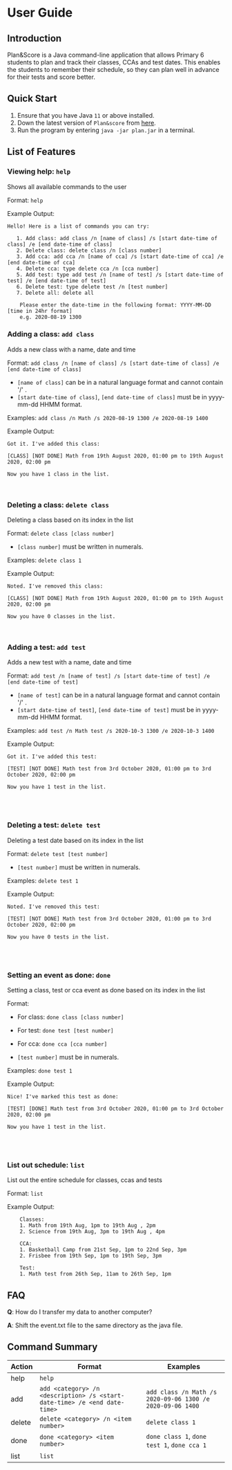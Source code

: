 # User Guide

## Introduction

Plan&Score is a Java command-line application that allows Primary 6 students 
to plan and track their classes, CCAs and test dates.
This enables the students to remember their schedule, 
so they can plan well in advance for their tests and score better.

## Quick Start

1. Ensure that you have Java ```11``` or above installed.
2. Down the latest version of `Plan&score` from [here](https://github.com/AY2021S1-CS2113T-W12-4/tp/releases).
3. Run the program by entering `java -jar plan.jar` in a terminal.

## List of Features 

### Viewing help: `help`
Shows all available commands to the user

Format: `help`

Example Output:

```
Hello! Here is a list of commands you can try:

   1. Add class: add class /n [name of class] /s [start date-time of class] /e [end date-time of class]
   2. Delete class: delete class /n [class number]
   3. Add cca: add cca /n [name of cca] /s [start date-time of cca] /e [end date-time of cca]
   4. Delete cca: type delete cca /n [cca number]
   5. Add test: type add test /n [name of test] /s [start date-time of test] /e [end date-time of test]
   6. Delete test: type delete test /n [test number]
   7. Delete all: delete all

    Please enter the date-time in the following format: YYYY-MM-DD [time in 24hr format]
    e.g. 2020-08-19 1300

```

### Adding a class: `add class`
Adds a new class with a name, date and time

Format: `add class /n [name of class] /s [start date-time of class] /e [end date-time of class]`

* `[name of class]` can be in a natural language format and 
cannot contain '/' .  
* `[start date-time of class]`, `[end date-time of class]` must be in 
yyyy-mm-dd HHMM format.

Examples: `add class /n Math /s 2020-08-19 1300 /e 2020-08-19 1400`

Example Output: 

`Got it. I've added this class:`

    [CLASS] [NOT DONE] Math from 19th August 2020, 01:00 pm to 19th August 2020, 02:00 pm

`Now you have 1 class in the list.`

<br>

### Deleting a class: `delete class`
Deleting a class based on its index in the list

Format: `delete class [class number]`

* `[class number]` must be written in numerals. 

Examples: `delete class 1`

Example Output: 

`Noted. I've removed this class:`

    [CLASS] [NOT DONE] Math from 19th August 2020, 01:00 pm to 19th August 2020, 02:00 pm

`Now you have 0 classes in the list.`

<br>

### Adding a test: `add test`
Adds a new test with a name, date and time

Format: `add test /n [name of test] /s [start date-time of test] /e [end date-time of test]`

* `[name of test]` can be in a natural language format and 
cannot contain '/' .  
* `[start date-time of test]`, `[end date-time of test]` must be in 
yyyy-mm-dd HHMM format.

Examples: `add test /n Math test /s 2020-10-3 1300 /e 2020-10-3 1400`

Example Output: 

`Got it. I've added this test:`

    [TEST] [NOT DONE] Math test from 3rd October 2020, 01:00 pm to 3rd October 2020, 02:00 pm

`Now you have 1 test in the list.`

<br />
<br />

### Deleting a test: `delete test`
Deleting a test date based on its index in the list


Format: `delete test [test number]`

* `[test number]` must be written in numerals. 

Examples: `delete test 1`

Example Output: 

`Noted. I've removed this test:`

    [TEST] [NOT DONE] Math test from 3rd October 2020, 01:00 pm to 3rd October 2020, 02:00 pm

`Now you have 0 tests in the list.`

<br />
<br />

### Setting an event as done: `done`
Setting a class, test or cca event as done based on its index in the list

Format:
* For class: `done class [class number]`
* For test: `done test [test number]`
* For cca: `done cca [cca number]`

* `[test number]` must be in numerals. 

Examples: `done test 1`

Example Output: 

`Nice! I've marked this test as done:`

    [TEST] [DONE] Math test from 3rd October 2020, 01:00 pm to 3rd October 2020, 02:00 pm

`Now you have 1 test in the list.`

<br />
<br />

### List out schedule: `list`
List out the entire schedule for classes, ccas and tests

Format: `list`

Example Output: 

```
    Classes:
    1. Math from 19th Aug, 1pm to 19th Aug , 2pm 
    2. Science from 19th Aug, 3pm to 19th Aug , 4pm 
     
    CCA:
    1. Basketball Camp from 21st Sep, 1pm to 22nd Sep, 3pm
    2. Frisbee from 19th Sep, 1pm to 19th Sep, 3pm
    
    Test:
    1. Math test from 26th Sep, 11am to 26th Sep, 1pm
```


## FAQ

**Q**: How do I transfer my data to another computer? 

**A**: Shift the event.txt file to the same directory as the java file.

## Command Summary

Action | Format | Examples
-------|--------|--------
help|`help`
add|`add <category> /n <description> /s <start-date-time> /e <end date-time>`|`add class /n Math /s 2020-09-06 1300 /e 2020-09-06 1400`
delete|`delete <category> /n <item number>`|`delete class 1`
done|`done <category> <item number>`|`done class 1`, `done test 1`, `done cca 1`
list|`list`
